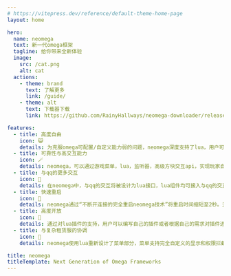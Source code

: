 ```yaml
---
# https://vitepress.dev/reference/default-theme-home-page
layout: home

hero:
  name: neomega
  text: 新一代omega框架
  tagline: 给你带来全新体验
  image:
    src: /cat.png
    alt: cat
  actions:
    - theme: brand
      text: 了解更多
      link: /guide/
    - theme: alt
      text: 下载器下载
      link: https://github.com/RainyHallways/neomega-downloader/releases/tag/v1.0.0

features:
  - title: 高度自由
    icon: 😺
    details: 为克服omega可配置/自定义能力弱的问题，neomega深度支持了lua，用户可以完全自由的修改和配置neomega核心功能和lua插件 
  - title: 可靠性与高交互能力 
    icon: 🪄
    details: neomega，可以通过游戏菜单，lua，监听器，高级方块交互api，实现玩家自助的，不同命令块生成，机器人可以根据玩家需要，检查玩家权限
  - title: 与qq的更多交互
    icon: 🔌
    details: 在neomega中，与qq的交互将被设计为lua接口，lua组件均可接入与qq的交互接口，实现更复杂的交互和消息机制 
  - title: 快速重启
    icon: 🚀
    details: neomega通过“不断开连接的完全重启neomega技术”将重启时间缩短至2秒。无论是测试新的配置文件，还是测试新插件，还是测试自己的修改，neomega都可使你迅速获得响应 
  - title: 高度开放
    icon: 🌟
    details: 通过对lua插件的支持，用户可以编写自己的插件或者根据自己的需求对插件进行调整，同时，用户可以从网络下载新的lua插件 
  - title: 与复杂租赁服的协调 
    icon: 🚧
    details: neomega使用lua重新设计了菜单部分，菜单支持完全自定义的显示和权限拦截，通过适当的修改，可以实现不同玩家可见/可用不同功能和菜单项，菜单项的显示也支持完全的自定义 

title: neomega
titleTemplate: Next Generation of Omega Frameworks
---
```

